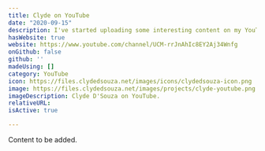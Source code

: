 ```yaml
---
title: Clyde on YouTube
date: "2020-09-15"
description: I've started uploading some interesting content on my YouTube channel. Please do check it out and leave your feedback. 
hasWebsite: true
website: https://www.youtube.com/channel/UCM-rrJnAhIc8EY2Aj34Wnfg
onGithub: false
github: ''
madeUsing: []
category: YouTube
icon: https://files.clydedsouza.net/images/icons/clydedsouza-icon.png
image: https://files.clydedsouza.net/images/projects/clyde-youtube.png
imageDescription: Clyde D'Souza on YouTube.
relativeURL: 
isActive: true

---
```


Content to be added. 